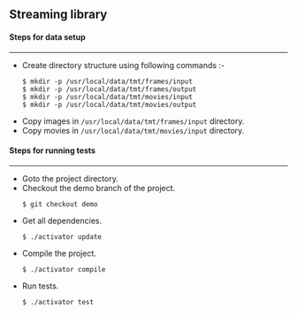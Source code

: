
## Streaming library

#### Steps for data setup
-------------------------
- Create directory structure using following commands :-     
     ``` 
     $ mkdir -p /usr/local/data/tmt/frames/input  
     $ mkdir -p /usr/local/data/tmt/frames/output  
     $ mkdir -p /usr/local/data/tmt/movies/input  
     $ mkdir -p /usr/local/data/tmt/movies/output
     ```
- Copy images in ```/usr/local/data/tmt/frames/input``` directory.
- Copy movies in ```/usr/local/data/tmt/movies/input``` directory.

#### Steps for running tests
-------------------------
* Goto the project directory.
* Checkout the demo branch of the project. 
     ```
	 $ git checkout demo
     ```
* Get all dependencies. 
     ```
     $ ./activator update
     ```
* Compile the project.
     ```
     $ ./activator compile
     ```
* Run tests. 
     ```
     $ ./activator test
     ```
